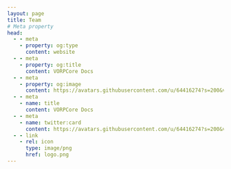 ```yaml
---
layout: page
title: Team
# Meta property
head:
  - - meta
    - property: og:type
      content: website
  - - meta
    - property: og:title
      content: VORPCore Docs
  - - meta
    - property: og:image
      content: https://avatars.githubusercontent.com/u/64416274?s=200&v=4
  - - meta
    - name: title
      content: VORPCore Docs
  - - meta
    - name: twitter:card
      content: https://avatars.githubusercontent.com/u/64416274?s=200&v=4
  - - link
    - rel: icon
      type: image/png
      href: logo.png
---
```


<script setup>
import {
  VPTeamPage,
  VPTeamPageTitle,
  VPTeamMembers,
  VPTeamPageSection
} from 'vitepress/theme'

const developers = [
    {
        avatar: 'https://avatars.githubusercontent.com/u/62485293?v=4',
        name: 'Blue',
        title: 'Owner',
        links: [
            { icon: 'github', link: 'https://github.com/kamelzarandah' },
        ]
    },
    {
        avatar: 'https://avatars.githubusercontent.com/u/87246847?v=4',
        name: 'Outsider',
        title: 'Project Manager',
        links: [
            { icon: 'github', link: 'https://github.com/outsider31000' },
        ]
    },
    {
        avatar: 'https://avatars.githubusercontent.com/u/6077794?v=4',
        name: 'Local9',
        title: 'Developer',
        links: [
            { icon: 'github', link: 'https://github.com/Local9' },
        ]
    },
    {
        avatar: 'https://avatars.githubusercontent.com/u/1690916?v=4',
        name: 'BlackPegasus',
        title: 'Developer',
        links: [
            { icon: 'github', link: 'https://github.com/creativewild' },
        ]
    },
    {
        avatar: 'https://avatars.githubusercontent.com/u/79701428?v=4',
        name: 'Yourgen',
        title: 'Developer',
        links: [
            { icon: 'github', link: 'https://github.com/YourgenAP' },
        ]
    }
]
const staff = [
    {
        avatar: 'https://avatars.githubusercontent.com/u/101003021?v=4',
        name: 'Hobbs',
        title: 'Moderator',
        links: [
          {icon: 'github',link: "https://github.com/DerHobbs" }
        ]
    },
    {
        avatar: 'https://avatars.githubusercontent.com/u/26008458?v=4',
        name: 'Real Stoner Gamer',
        title: 'Support',
        links: [
          {icon: 'github',link: "https://github.com/RealStonerGamer"}
        ]
    },
    {
        avatar: 'https://avatars.githubusercontent.com/u/142943445?v=4',
        name: 'Castle',
        title: 'Support',
        links: [
          {icon: 'github',link: "https://github.com/edrhawk"}
        ]
    },
]
</script>

<VPTeamPage>
  <VPTeamPageTitle>
    <template #title>Our Team</template>
    <template #lead></template>
  </VPTeamPageTitle>
  <VPTeamPageSection>
    <template #title>Developers</template>
    <template #lead></template>
    <template #members>
     <VPTeamMembers size="medium" :members="developers" />
    </template>
  </VPTeamPageSection>
  <VPTeamPageSection>
    <template #title>Staff</template>
    <template #lead></template>
    <template #members>
      <VPTeamMembers size="medium" :members="staff" />
    </template>
  </VPTeamPageSection>
</VPTeamPage>
